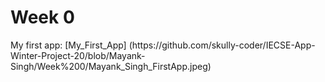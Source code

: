 <h1> Week 0 </h1>
My first app: [My_First_App] (https://github.com/skully-coder/IECSE-App-Winter-Project-20/blob/Mayank-Singh/Week%200/Mayank_Singh_FirstApp.jpeg)